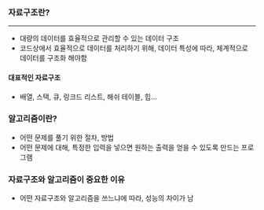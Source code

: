 ### 자료구조란?

---

- 대량의 데이터를 효율적으로 관리할 수 있는 데이터 구조
- 코드상에서 효율적으로 데이터를 처리하기 위해, 데이터 특성에 따라, 체계적으로 데이터를 구조화 해야함

#### 대표적인 자료구조

- 배열, 스택, 큐, 링크드 리스트, 해쉬 테이블, 힙...

### 알고리즘이란?

- 어떤 문제를 풀기 위한 절차, 방법
- 어떤 문제에 대해, 특정한 입력을 넣으면 원하는 출력을 얻을 수 있도록 만드는 프로그램

### 자료구조와 알고리즘이 중요한 이유

- 어떤 자료구조와 알고리즘을 쓰느냐에 따라, 성능의 차이가 남
